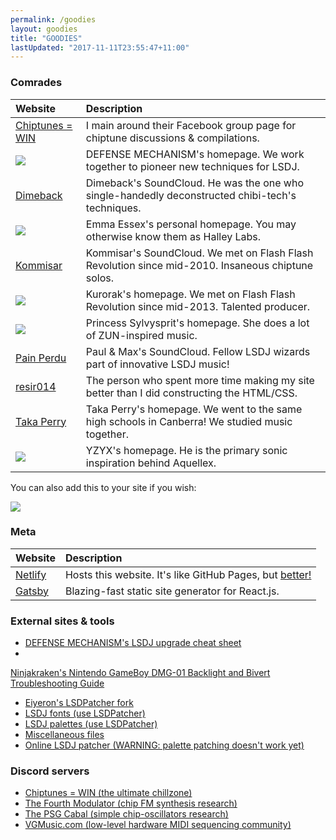 ```yaml
---
permalink: /goodies
layout: goodies
title: "GOODIES"
lastUpdated: "2017-11-11T23:55:47+11:00"
---
```


### Comrades

| Website | Description |
|:------- |:----------- |
|<a href="https://chiptuneswin.com/" target="_blank" title="Chiptunes = WIN">Chiptunes = WIN</a>| I main around their Facebook group page for chiptune discussions & compilations. |
|<a href="https://defensemech.com/" target="_blank" title="DEFENSE MECHANISM"><img src="/img/defense.gif"></a>| DEFENSE MECHANISM's homepage. We work together to pioneer new techniques for LSDJ. |
|<a href="https://soundcloud.com/dj-dimeback" target="_blank" title="Dimeback">Dimeback</a> | Dimeback's SoundCloud. He was the one who single-handedly deconstructed chibi-tech's techniques. |
|<a href="http://heckscaper.com" target="_blank" title="Emma Essex"><img src="/img/emmalink.gif"></a>| Emma Essex's personal homepage. You may otherwise know them as Halley Labs. |
|<a href="https://soundcloud.com/kommisar/" target="_blank" title="Kommisar">Kommisar</a>| Kommisar's SoundCloud. We met on Flash Flash Revolution since mid-2010. Insaneous chiptune solos. |
|<a href="http://kurorak.xyz/" target="_blank" title="Kurorak"><img src="/img/kurorak.gif"></a>| Kurorak's homepage. We met on Flash Flash Revolution since mid-2013. Talented producer. |
|<a href="http://melodymonarchy.com/" target="_blank" title="Princess Sylvysprit"><img src="/img/smol_sylvy_banner.jpg"></a>| Princess Sylvysprit's homepage. She does a lot of ZUN-inspired music. |
|<a href="https://soundcloud.com/pain-perdu" target="_blank" title="Pain Perdu">Pain Perdu</a>| Paul & Max's SoundCloud. Fellow LSDJ wizards part of innovative LSDJ music! |
|<a href="https://resir014.xyz/" target="_blank" title="Resi Respati">resir014</a>| The person who spent more time making my site better than I did constructing the HTML/CSS. |
|<a href="http://takaperry.com/" target="_blank" title="Taka Perry">Taka Perry</a>| Taka Perry's homepage. We went to the same high schools in Canberra! We studied music together. |
|<a href="http://yzyxmusic.com/" target="_blank" title="YZYX"><img src="/img/yzyx2.gif"></a>| YZYX's homepage. He is the primary sonic inspiration behind Aquellex. |

You can also add this to your site if you wish:

<a href="https://aquellex.ws/" target="_blank"><img src="/img/aqx2.png"></a>

### Meta

| Website | Description |
|:------- |:----------- |
|<a href="https://www.netlify.com/" target="_blank" title="Netlify">Netlify</a> | Hosts this website. It's like GitHub Pages, but <a href="https://www.netlify.com/github-pages-vs-netlify/" target="_blank">better!</a> |
|<a href="https://www.gatsbyjs.org/" target="_blank" title="Gatsby.js">Gatsby</a> | Blazing-fast static site generator for React.js. |

### External sites & tools

* <a href="https://docs.google.com/spreadsheets/d/1KycGaW_DbG41deibG4nAmyu_ZVbQfXqX1XIpWZTMNWg/" target="_blank">DEFENSE MECHANISM's LSDJ upgrade cheat sheet</a>
* <a href="https://docs.google.com/spreadsheets/d/1sFOvpa6f-OJHAPNBMN0nnz32NkUrG5MlThiQbrS_5-0/" target="_blank">
Ninjakraken's Nintendo GameBoy DMG-01 Backlight and Bivert Troubleshooting Guide</a>
* <a href="https://github.com/Eiyeron/lsdpatch/releases/" target="_blank">Eiyeron's LSDPatcher fork</a>
* <a href="https://github.com/urbster1/lsdfonts/" target="_blank">LSDJ fonts (use LSDPatcher)</a>
* <a href="https://github.com/urbster1/lsdpals/" target="_blank">LSDJ palettes (use LSDPatcher)</a>
* <a href="http://2a03.free.fr/?p=pub&dir=aquellex" target="_blank">Miscellaneous files</a>
* <a href="https://tommitytom.co.uk/lsdj" target="_blank">Online LSDJ patcher (WARNING: palette patching doesn't work yet)</a>

### Discord servers

* <a href="https://discord.gg/cAgBjHa/" target="_blank">Chiptunes = WIN (the ultimate chillzone)</a>
* <a href="https://discord.gg/dvksbHh/" target="_blank">The Fourth Modulator (chip FM synthesis research)</a>
* <a href="https://discord.gg/dURHtZp/" target="_blank">The PSG Cabal (simple chip-oscillators research)</a>
* <a href="https://discord.gg/XR87eFs/" target="_blank">VGMusic.com (low-level hardware MIDI sequencing community)</a>

